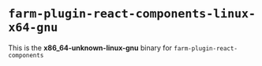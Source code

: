 # `farm-plugin-react-components-linux-x64-gnu`

This is the **x86_64-unknown-linux-gnu** binary for `farm-plugin-react-components`

